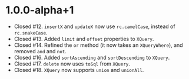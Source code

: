 # 1.0.0-alpha+1
* Closed #12. `insertX` and `updateX` now use `rc.camelCase`, instead of `rc.snakeCase`.
* Closed #13. Added `limit` and `offset` properties to `XQuery`.
* Closed #14. Refined the `or` method (it now takes an `XQueryWhere`), and removed `and` and `not`.
* Closed #16. Added `sortAscending` and `sortDescending` to `XQuery`.
* Closed #17. `delete` now uses `toSql` from `XQuery`.
* Closed #18. `XQuery` now supports `union` and `unionAll`.